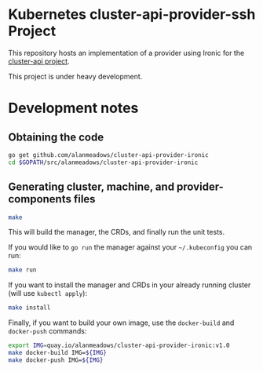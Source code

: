 # Kubernetes cluster-api-provider-ssh Project

This repository hosts an implementation of a provider using Ironic for the
[cluster-api project](https://sigs.k8s.io/cluster-api).

This project is under heavy development.

# Development notes

## Obtaining the code

```bash
go get github.com/alanmeadows/cluster-api-provider-ironic
cd $GOPATH/src/alanmeadows/cluster-api-provider-ironic
```
## Generating cluster, machine, and provider-components files

```bash
make
```

This will build the manager, the CRDs, and finally run the unit tests.

If you would like to `go run` the manager against your `~/.kubeconfig` you can run:

```bash
make run
```

If you want to install the manager and CRDs in your already running cluster (will use `kubectl apply`):

```bash
make install
```

Finally, if you want to build your own image, use the `docker-build` and `docker-push` commands:

```bash
export IMG=quay.io/alanmeadows/cluster-api-provider-ironic:v1.0
make docker-build IMG=${IMG}
make docker-push IMG=${IMG}
```


